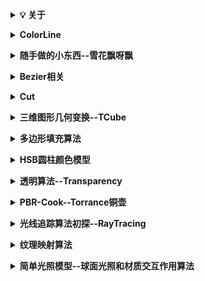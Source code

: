 <b><details><summary>💡 关于</summary></b>

📚 本仓库是对我在大学期间在我校图形学研究所做的部分图形学算法的整理。

</details>

<b><details><summary>ColorLine</summary></b>

####  这个是我进研究所时老师出的考题，还挺有意思的.

![image](https://github.com/CG-AccelWorld/Graphics/blob/master/MyImg/ColorLine.gif)

</details>


<b><details><summary>随手做的小东西--雪花飘呀飘</summary><b>
  #### 某天突然兴致来了，就做了这个小玩意儿，姑且算是个小游戏吧.23333

![image](https://github.com/CG-AccelWorld/Graphics/blob/master/MyImg/%E9%9B%AA%E8%8A%B1%E9%A3%98%E5%91%80%E9%A3%98.gif)

</details>


<b><details><summary>Bezier相关</summary></b>
  
---
<details><summary>DBezier</summary>
  
#### Bezier运动图

![image](https://github.com/CG-AccelWorld/Graphics/blob/master/MyImg/DBezier.gif)

</details>

<details><summary>Bezier三维物体渲染</summary>
  
#### Bezier三维物体渲染效果图
##### 这些物体渲染构建的方法都相同，所以只上传了一个“粉色透明花瓶”的 Codes.

<img src="https://github.com/CG-AccelWorld/Graphics/blob/master/MyImg/%E7%B2%89%E8%89%B2%E9%80%8F%E6%98%8E%E8%8A%B1%E7%93%B6.png" alt="Sample"  width="250" height="250">
<img src="https://github.com/CG-AccelWorld/Graphics/blob/master/MyImg/%E5%8F%A4%E9%92%9F.png" alt="Sample"  width="250" height="250">
<img src="https://github.com/CG-AccelWorld/Graphics/blob/master/MyImg/%E5%AE%9D%E5%A1%94.png" alt="Sample"  width="250" height="250">

            粉色透明瓶子                           古钟                               宝塔
            
<img src="https://github.com/CG-AccelWorld/Graphics/blob/master/MyImg/%E7%A9%BA%E7%AB%B9.png" alt="Sample"  width="250" height="250">
<img src="https://github.com/CG-AccelWorld/Graphics/blob/master/MyImg/%E5%8D%AB%E6%98%9F%E9%9B%B7%E8%BE%BE.png" alt="Sample"  width="250" height="250">
<img src="https://github.com/CG-AccelWorld/Graphics/blob/master/MyImg/%E6%A3%8B%E7%AC%A5%EF%BC%88s%C3%AC%EF%BC%89.png" alt="Sample"  width="250" height="250">

                空竹                             卫星雷达                           棋笥（si）

<img src="https://github.com/CG-AccelWorld/Graphics/blob/master/MyImg/%E9%99%B6%E7%93%B7.png" alt="Sample"  width="250" height="250">

                陶瓷         
</details>

<details><summary>B样条曲线</summary>
  
#### 鼠标移动控制点，曲线随之变化。

<img src="https://github.com/CG-AccelWorld/Graphics/blob/master/MyImg/B%E6%A0%B7%E6%9D%A1%E6%9B%B2%E7%BA%BF.gif" alt="Sample" width="500" height="300">

</details>

<details><summary>NBzier</summary>
  
#### 通过控制点绘制 N 次 Bezier 曲线。

<img src="https://github.com/CG-AccelWorld/Graphics/blob/master/MyImg/NBezier.gif" alt="Sample" width="500" height="300">

</details>

<details><summary>BezierBall</summary>
  
#### 利用Bezier曲线绘制球。

<img src="https://github.com/CG-AccelWorld/Graphics/blob/master/MyImg/BezierBall.gif" alt="Sample" width="350" height="350">

</details>

---
</details>

<b><details><summary>Cut</summary></b>

####  简单二维裁剪：直线裁剪

<img src="https://github.com/CG-AccelWorld/Graphics/blob/master/MyImg/Cut.gif" alt="Sample" width="400" height="400">

</details>

<b><details><summary>三维图形几何变换--TCube</summary></b>

<img src="https://github.com/CG-AccelWorld/Graphics/blob/master/MyImg/%E4%B8%89%E7%BB%B4%E5%9B%BE%E5%BD%A2%E5%87%A0%E4%BD%95%E5%8F%98%E5%8C%96.gif" alt="Sample" width="400" height="400">

</details>


<b><details><summary>多边形填充算法</summary></b>
  
 ---
<details><summary>有效边表填充算法---EetFill</summary>

<img src="https://github.com/CG-AccelWorld/Graphics/blob/master/MyImg/EetFill.gif" alt="Sample" width="350" height="350">

</details>

<details><summary>三角形填充算法（边标志填充算法）---Cube--三角形填充算法</summary>

<img src="https://github.com/CG-AccelWorld/Graphics/blob/master/MyImg/Cube--三角形填充算法.gif" alt="Sample" width="350" height="350">

</details>

---
</details>

<b><details><summary>HSB圆柱颜色模型</summary></b>

####  [维基百科：HSB色彩模式](https://baike.baidu.com/item/HSB%E8%89%B2%E5%BD%A9%E6%A8%A1%E5%BC%8F/5158440?fr=aladdin)

<img src="https://github.com/CG-AccelWorld/Graphics/blob/master/MyImg/HSB圆柱颜色模型.gif" alt="Sample" width="350" height="350">

</details>


<b><details><summary>透明算法--Transparency</summary></b>

<img src="https://github.com/CG-AccelWorld/Graphics/blob/master/MyImg/%E7%AE%80%E5%8D%95%E9%80%8F%E6%98%8E%E6%A8%A1%E5%9E%8B.png" alt="Sample" width="650" height="500">

</details>


<b><details><summary>PBR-Cook--Torrance铜壶</summary></b>

####  基于物理的光照模型
##### 左侧是 Cook--Torrance 算法. 右侧是 Phong明暗处理模型

<img src="https://github.com/CG-AccelWorld/Graphics/blob/master/MyImg/PBR-Cook--Torrance%E9%93%9C%E5%A3%B6.gif" alt="Sample" width="570" height="500">

</details>

<b><details><summary>光线追踪算法初探--RayTracing</summary></b>

![image](https://github.com/CG-AccelWorld/Graphics/blob/master/MyImg/RayTracing%EF%BC%88Png%EF%BC%89.png)

</details>


<b><details><summary>纹理映射算法</summary></b>
  
  ---
  <details><summary>凹凸纹理--法线壶几何纹理映射</summary>

<img src="https://github.com/CG-AccelWorld/Graphics/blob/master/MyImg/法线壶几何纹理映射.gif" alt="Sample" width="650" height="500">

</details>


<details><summary>纹理反走样--球面几何纹理映射三种反走样算法</summary>

![image](https://github.com/CG-AccelWorld/Graphics/blob/master/MyImg/球面几何纹理映射三种反走样算法.gif)

</details>

---
</details>


<b><details><summary>简单光照模型--球面光照和材质交互作用算法</summary><b>
  #### 绿宝石材质下：球上的丝线是录制工具原因，实际并没有....
  #### 此光照模型为 Gouraud光照模型

![image](https://github.com/CG-AccelWorld/Graphics/blob/master/MyImg/球面光照和材质交互作用算法.gif)

</details>






